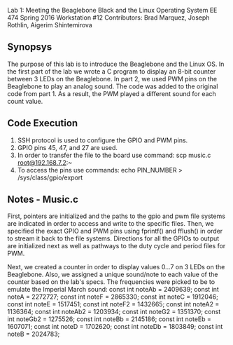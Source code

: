 Lab 1: Meeting the Beaglebone Black and the Linux
Operating System
EE 474 Spring 2016
Workstation #12
Contributors: Brad Marquez, Joseph Rothlin, Aigerim Shintemirova

## Synopsys

The purpose of this lab is to introduce the Beaglebone and the Linux OS.
In the first part of the lab we wrote a C program to display an 8-bit counter
between 3 LEDs on the Beaglebone. In part 2, we used PWM pins on the Beaglebone
to play an analog sound. The code was added to the original code from part 1. 
As a result, the PWM played a different sound for each count value.

## Code Execution
1. SSH protocol is used to configure the GPIO and PWM pins.
2. GPIO pins 45, 47, and 27 are used.
3. In order to transfer the file to the board use command:
	scp music.c root@192.168.7.2:~
4. To access the pins use commands:
	echo PIN_NUMBER > /sys/class/gpio/export
	
## Notes - Music.c
First, pointers are initialized and the paths to the gpio and pwm file systems are indicated in order to access and write to the specific files.
Then, we specified the exact GPIO and PWM pins using fprintf() and fflush() in order to stream it back to the file systems.
Directions for all the GPIOs to output are initialized next as well as pathways to the duty cycle and period files for PWM.

Next, we created a counter in order to display values 0...7 on 3 LEDs on the Beaglebone.
Also, we assigned a unique sound/note to each value of the counter based on the lab's specs.
The frequencies were picked to be to emulate the Imperial March sound:
		const int noteAb = 2409639;
		const int noteA = 2272727;
		const int noteF = 2865330;
		const int noteC = 1912046;
		const int noteE = 1517451;
		const int noteF2 = 1432665;
		const int noteA2 = 1136364;
		const int noteAb2 = 1203934;
		const int noteG2 = 1351370;
		const int noteGb2 = 1275526;
		const int noteBb = 2145186;
		const int noteEb = 1607071;
		const int noteD = 1702620;
		const int noteDb = 1803849;
		const int noteB = 2024783;







